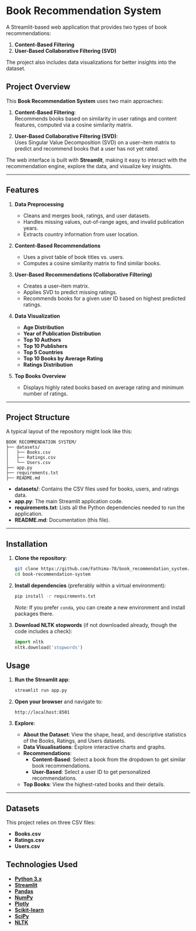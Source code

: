 # Book Recommendation System

A Streamlit-based web application that provides two types of book recommendations:

1. **Content-Based Filtering**
2. **User-Based Collaborative Filtering (SVD)**

The project also includes data visualizations for better insights into the dataset.

## Project Overview

This **Book Recommendation System** uses two main approaches:

1. **Content-Based Filtering**:  
   Recommends books based on similarity in user ratings and content features, computed via a cosine similarity matrix.

2. **User-Based Collaborative Filtering (SVD)**:  
   Uses Singular Value Decomposition (SVD) on a user–item matrix to predict and recommend books that a user has not yet rated.

The web interface is built with **Streamlit**, making it easy to interact with the recommendation engine, explore the data, and visualize key insights.

---

## Features

1. **Data Preprocessing**

   - Cleans and merges book, ratings, and user datasets.
   - Handles missing values, out-of-range ages, and invalid publication years.
   - Extracts country information from user location.

2. **Content-Based Recommendations**

   - Uses a pivot table of book titles vs. users.
   - Computes a cosine similarity matrix to find similar books.

3. **User-Based Recommendations (Collaborative Filtering)**

   - Creates a user–item matrix.
   - Applies SVD to predict missing ratings.
   - Recommends books for a given user ID based on highest predicted ratings.

4. **Data Visualization**

   - **Age Distribution**
   - **Year of Publication Distribution**
   - **Top 10 Authors**
   - **Top 10 Publishers**
   - **Top 5 Countries**
   - **Top 10 Books by Average Rating**
   - **Ratings Distribution**

5. **Top Books Overview**
   - Displays highly rated books based on average rating and minimum number of ratings.

---

## Project Structure

A typical layout of the repository might look like this:

```
BOOK RECOMMENDATION SYSTEM/
├── datasets/
│   ├── Books.csv
│   ├── Ratings.csv
│   └── Users.csv
├── app.py
├── requirements.txt
├── README.md
```

- **datasets/**: Contains the CSV files used for books, users, and ratings data.
- **app.py**: The main Streamlit application code.
- **requirements.txt**: Lists all the Python dependencies needed to run the application.
- **README.md**: Documentation (this file).

---

## Installation

1. **Clone the repository**:

   ```bash
   git clone https://github.com/Fathima-78/book_recommendation_system.git
   cd book-recommendation-system
   ```

2. **Install dependencies** (preferably within a virtual environment):

   ```bash
   pip install -r requirements.txt
   ```

   _Note:_ If you prefer `conda`, you can create a new environment and install packages there.

3. **Download NLTK stopwords** (if not downloaded already, though the code includes a check):
   ```python
   import nltk
   nltk.download('stopwords')
   ```

## Usage

1. **Run the Streamlit app**:

   ```bash
   streamlit run app.py
   ```

2. **Open your browser** and navigate to:

   ```
   http://localhost:8501
   ```

3. **Explore**:
   - **About the Dataset**: View the shape, head, and descriptive statistics of the Books, Ratings, and Users datasets.
   - **Data Visualisations**: Explore interactive charts and graphs.
   - **Recommendations**:
     - **Content-Based**: Select a book from the dropdown to get similar book recommendations.
     - **User-Based**: Select a user ID to get personalized recommendations.
   - **Top Books**: View the highest-rated books and their details.

---

## Datasets

This project relies on three CSV files:

- **Books.csv**
- **Ratings.csv**
- **Users.csv**

## Technologies Used

- **[Python 3.x](https://www.python.org/)**
- **[Streamlit](https://streamlit.io/)**
- **[Pandas](https://pandas.pydata.org/)**
- **[NumPy](https://numpy.org/)**
- **[Plotly](https://plotly.com/python/)**
- **[Scikit-learn](https://scikit-learn.org/)**
- **[SciPy](https://scipy.org/)**
- **[NLTK](https://www.nltk.org/)**
